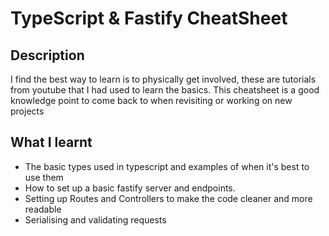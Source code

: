# TypeScript & Fastify CheatSheet

## Description
I find the best way to learn is to physically get involved, these are tutorials from youtube that I had used to learn the basics. 
This cheatsheet is a good knowledge point to come back to when revisiting or working on new projects

## What I learnt
- The basic types used in typescript and examples of when it's best to use them
- How to set up a basic fastify server and endpoints.
- Setting up Routes and Controllers to make the code cleaner and more readable
- Serialising and validating requests
